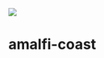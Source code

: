 [![](https://v3.juncture-digital.org/images/wb.svg)](https://v3.juncture-digital.org/wb)

# amalfi-coast

